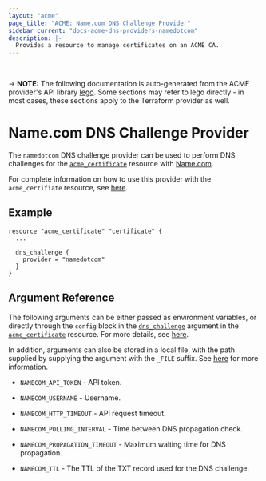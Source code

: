 ```yaml
---
layout: "acme"
page_title: "ACME: Name.com DNS Challenge Provider"
sidebar_current: "docs-acme-dns-providers-namedotcom"
description: |-
  Provides a resource to manage certificates on an ACME CA.
---
```

<br>

-> **NOTE:** The following documentation is auto-generated from the
ACME provider's API library [lego](https://go-acme.github.io/lego/).
Some sections may refer to lego directly - in most cases, these
sections apply to the Terraform provider as well.

# Name.com DNS Challenge Provider

The `namedotcom` DNS challenge provider can be used to perform DNS challenges for
the [`acme_certificate`][resource-acme-certificate] resource with
[Name.com](https://www.name.com).

[resource-acme-certificate]: /docs/providers/acme/r/certificate.html

For complete information on how to use this provider with the `acme_certifiate`
resource, see [here][resource-acme-certificate-dns-challenges].

[resource-acme-certificate-dns-challenges]: /docs/providers/acme/r/certificate.html#using-dns-challenges

## Example

```hcl
resource "acme_certificate" "certificate" {
  ...

  dns_challenge {
    provider = "namedotcom"
  }
}
```
## Argument Reference

The following arguments can be either passed as environment variables, or
directly through the `config` block in the
[`dns_challenge`][resource-acme-certificate-dns-challenge-arg] argument in the
[`acme_certificate`][resource-acme-certificate] resource. For more details, see
[here][resource-acme-certificate-dns-challenges].

[resource-acme-certificate-dns-challenge-arg]: /docs/providers/acme/r/certificate.html#dns_challenge

In addition, arguments can also be stored in a local file, with the path
supplied by supplying the argument with the `_FILE` suffix. See
[here][acme-certificate-file-arg-example] for more information.

[acme-certificate-file-arg-example]: /docs/providers/acme/r/certificate.html#using-variable-files-for-provider-arguments

* `NAMECOM_API_TOKEN` - API token.
* `NAMECOM_USERNAME` - Username.

* `NAMECOM_HTTP_TIMEOUT` - API request timeout.
* `NAMECOM_POLLING_INTERVAL` - Time between DNS propagation check.
* `NAMECOM_PROPAGATION_TIMEOUT` - Maximum waiting time for DNS propagation.
* `NAMECOM_TTL` - The TTL of the TXT record used for the DNS challenge.


